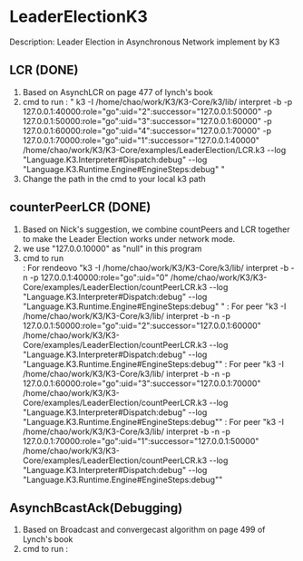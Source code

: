 LeaderElectionK3
================
Description:
Leader Election in Asynchronous Network implement by K3

LCR (DONE)
----------------
1. Based on AsynchLCR on page 477 of lynch's book
2. cmd to run : " k3 -I /home/chao/work/K3/K3-Core/k3/lib/ interpret -b -p 127.0.0.1:40000:role=\"go\":uid="2":successor="127.0.0.1:50000" -p 127.0.0.1:50000:role=\"go\":uid="3":successor="127.0.0.1:60000" -p 127.0.0.1:60000:role=\"go\":uid="4":successor="127.0.0.1:70000" -p 127.0.0.1:70000:role=\"go\":uid="1":successor="127.0.0.1:40000" /home/chao/work/K3/K3-Core/examples/LeaderElection/LCR.k3 --log "Language.K3.Interpreter#Dispatch:debug" --log "Language.K3.Runtime.Engine#EngineSteps:debug" "
3. Change the path in the cmd to your local k3 path

counterPeerLCR (DONE)
-------------------
1. Based on Nick's suggestion, we combine countPeers and LCR
   together to make the Leader Election works under network
   mode.
2. we use "127.0.0.10000" as "null" in this program
3. cmd to run  
: For rendeovo "k3 -I /home/chao/work/K3/K3-Core/k3/lib/ interpret -b -n -p 127.0.0.1:40000:role=\"go\":uid="0" /home/chao/work/K3/K3-Core/examples/LeaderElection/countPeerLCR.k3 --log "Language.K3.Interpreter#Dispatch:debug" --log "Language.K3.Runtime.Engine#EngineSteps:debug" " 
: For peer "k3 -I /home/chao/work/K3/K3-Core/k3/lib/ interpret -b -n -p 127.0.0.1:50000:role=\"go\":uid="2":successor="127.0.0.1:60000" /home/chao/work/K3/K3-Core/examples/LeaderElection/countPeerLCR.k3 --log "Language.K3.Interpreter#Dispatch:debug" --log "Language.K3.Runtime.Engine#EngineSteps:debug"" 
: For peer "k3 -I /home/chao/work/K3/K3-Core/k3/lib/ interpret -b -n -p 127.0.0.1:60000:role=\"go\":uid="3":successor="127.0.0.1:70000" /home/chao/work/K3/K3-Core/examples/LeaderElection/countPeerLCR.k3 --log "Language.K3.Interpreter#Dispatch:debug" --log "Language.K3.Runtime.Engine#EngineSteps:debug""
: For peer "k3 -I /home/chao/work/K3/K3-Core/k3/lib/ interpret -b -n -p 127.0.0.1:70000:role=\"go\":uid="1":successor="127.0.0.1:50000" /home/chao/work/K3/K3-Core/examples/LeaderElection/countPeerLCR.k3 --log "Language.K3.Interpreter#Dispatch:debug" --log "Language.K3.Runtime.Engine#EngineSteps:debug""


AsynchBcastAck(Debugging)
------------------------
1. Based on Broadcast and convergecast algorithm on page 499 of Lynch's book
2. cmd to run :
